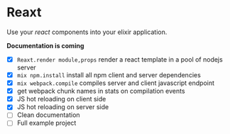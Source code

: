 Reaxt
=====

Use your *react* components into your elixir application.

**Documentation is coming**

- [x] `Reaxt.render module,props` render a react template in a pool of nodejs server
- [x] `mix npm.install` install all npm client and server dependencies
- [x] `mix webpack.compile` compiles server and client javascript endpoint
- [x] get webpack chunk names in stats on compilation events
- [x] JS hot reloading on client side
- [x] JS hot reloading on server side
- [ ] Clean documentation
- [ ] Full example project
